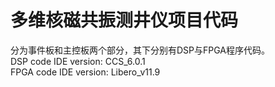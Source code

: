 # 多维核磁共振测井仪项目代码
分为事件板和主控板两个部分，其下分别有DSP与FPGA程序代码。  
DSP code IDE version: CCS_6.0.1  
FPGA code IDE version: Libero_v11.9
